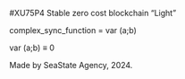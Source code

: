 #XU75P4
Stable zero cost blockchain “Light”

complex_sync_function = var (a;b)

var (a;b) ≡ 0

Made by SeaState Agency, 2024.
